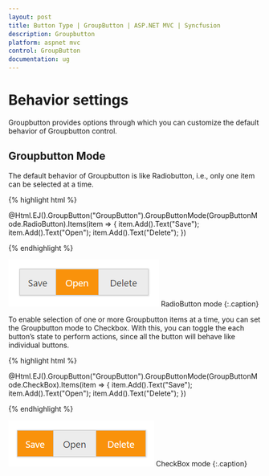 ```yaml
---
layout: post
title: Button Type | GroupButton | ASP.NET MVC | Syncfusion
description: Groupbutton
platform: aspnet mvc
control: GroupButton
documentation: ug
---
```


# Behavior settings

Groupbutton provides options through which you can customize the default behavior of Groupbutton control.

## Groupbutton Mode

The default behavior of Groupbutton is like Radiobutton, i.e., only one item can be selected at a time.

{% highlight html %}

@Html.EJ().GroupButton("GroupButton").GroupButtonMode(GroupButtonMode.RadioButton).Items(item =>
                   {
                       item.Add().Text("Save");
                       item.Add().Text("Open");
                       item.Add().Text("Delete");
                   })

{% endhighlight %}

![](Behavior-Settings_images/Radiobutton.png)
RadioButton mode {:.caption}

To enable selection of one or more Groupbutton items at a time, you can set the Groupbutton mode to Checkbox. With this, you can toggle the each button’s state to perform actions, since all the button will behave like individual buttons.

{% highlight html %}

 @Html.EJ().GroupButton("GroupButton").GroupButtonMode(GroupButtonMode.CheckBox).Items(item =>
                   {
                       item.Add().Text("Save");
                       item.Add().Text("Open");
                       item.Add().Text("Delete");
                   })   

{% endhighlight %}

![](Behavior-Settings_images/Checkbox.png)
CheckBox mode {:.caption}
